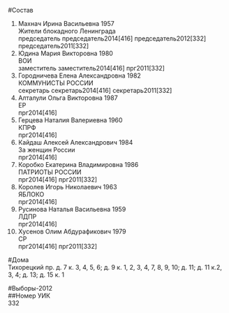 #Состав  
1. Махнач Ирина Васильевна 1957  
    Жители блокадного Ленинграда  
    председатель председатель2014[416] председатель2012[332] председатель2011[332]  
2. Юдина Мария Викторовна 1980  
    ВОИ  
    заместитель заместитель2014[416] прг2011[332]  
3. Городничева Елена Александровна 1982  
    КОММУНИСТЫ РОССИИ  
    секретарь секретарь2014[416] секретарь2011[332]  
4. Алталули Ольга Викторовна 1987  
    ЕР  
    прг2014[416]  
5. Герцева Наталия Валериевна 1960  
    КПРФ  
    прг2014[416]  
6. Кайдаш Алексей Александрович 1984  
    За женщин России  
    прг2014[416]  
7. Коробко Екатерина Владимировна 1986  
    ПАТРИОТЫ РОССИИ  
    прг2014[416] прг2011[332]  
8. Королев Игорь Николаевич 1963  
    ЯБЛОКО  
    прг2014[416]  
9. Русинова Наталья Васильевна 1959  
    ЛДПР  
    прг2014[416]  
10. Хусенов Олим Абдурафикович 1979  
    СР  
    прг2014[416] прг2011[332]  
  
#Дома  
Тихорецкий пр. д. 7 к. 3, 4, 5, 6; д. 9 к. 1, 2, 3, 4, 7, 8, 9, 10; д. 11; д. 11 к.2, 3, 4; д. 13; д. 15 к. 1  
  
#Выборы-2012  
##Номер УИК  
332  
